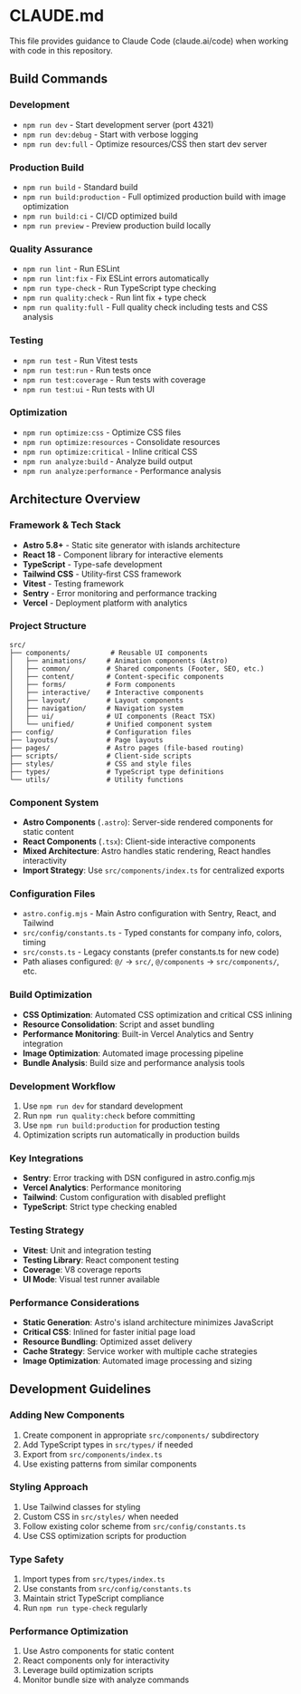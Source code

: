 # CLAUDE.md

This file provides guidance to Claude Code (claude.ai/code) when working with code in this repository.

## Build Commands

### Development
- `npm run dev` - Start development server (port 4321)
- `npm run dev:debug` - Start with verbose logging
- `npm run dev:full` - Optimize resources/CSS then start dev server

### Production Build
- `npm run build` - Standard build
- `npm run build:production` - Full optimized production build with image optimization
- `npm run build:ci` - CI/CD optimized build
- `npm run preview` - Preview production build locally

### Quality Assurance
- `npm run lint` - Run ESLint
- `npm run lint:fix` - Fix ESLint errors automatically
- `npm run type-check` - Run TypeScript type checking
- `npm run quality:check` - Run lint fix + type check
- `npm run quality:full` - Full quality check including tests and CSS analysis

### Testing
- `npm run test` - Run Vitest tests
- `npm run test:run` - Run tests once
- `npm run test:coverage` - Run tests with coverage
- `npm run test:ui` - Run tests with UI

### Optimization
- `npm run optimize:css` - Optimize CSS files
- `npm run optimize:resources` - Consolidate resources
- `npm run optimize:critical` - Inline critical CSS
- `npm run analyze:build` - Analyze build output
- `npm run analyze:performance` - Performance analysis

## Architecture Overview

### Framework & Tech Stack
- **Astro 5.8+** - Static site generator with islands architecture
- **React 18** - Component library for interactive elements
- **TypeScript** - Type-safe development
- **Tailwind CSS** - Utility-first CSS framework
- **Vitest** - Testing framework
- **Sentry** - Error monitoring and performance tracking
- **Vercel** - Deployment platform with analytics

### Project Structure
```
src/
├── components/          # Reusable UI components
│   ├── animations/     # Animation components (Astro)
│   ├── common/         # Shared components (Footer, SEO, etc.)
│   ├── content/        # Content-specific components
│   ├── forms/          # Form components
│   ├── interactive/    # Interactive components
│   ├── layout/         # Layout components
│   ├── navigation/     # Navigation system
│   ├── ui/             # UI components (React TSX)
│   └── unified/        # Unified component system
├── config/             # Configuration files
├── layouts/            # Page layouts
├── pages/              # Astro pages (file-based routing)
├── scripts/            # Client-side scripts
├── styles/             # CSS and style files
├── types/              # TypeScript type definitions
└── utils/              # Utility functions
```

### Component System
- **Astro Components** (`.astro`): Server-side rendered components for static content
- **React Components** (`.tsx`): Client-side interactive components
- **Mixed Architecture**: Astro handles static rendering, React handles interactivity
- **Import Strategy**: Use `src/components/index.ts` for centralized exports

### Configuration Files
- `astro.config.mjs` - Main Astro configuration with Sentry, React, and Tailwind
- `src/config/constants.ts` - Typed constants for company info, colors, timing
- `src/consts.ts` - Legacy constants (prefer constants.ts for new code)
- Path aliases configured: `@/` -> `src/`, `@/components` -> `src/components/`, etc.

### Build Optimization
- **CSS Optimization**: Automated CSS optimization and critical CSS inlining
- **Resource Consolidation**: Script and asset bundling
- **Performance Monitoring**: Built-in Vercel Analytics and Sentry integration
- **Image Optimization**: Automated image processing pipeline
- **Bundle Analysis**: Build size and performance analysis tools

### Development Workflow
1. Use `npm run dev` for standard development
2. Run `npm run quality:check` before committing
3. Use `npm run build:production` for production testing
4. Optimization scripts run automatically in production builds

### Key Integrations
- **Sentry**: Error tracking with DSN configured in astro.config.mjs
- **Vercel Analytics**: Performance monitoring
- **Tailwind**: Custom configuration with disabled preflight
- **TypeScript**: Strict type checking enabled

### Testing Strategy
- **Vitest**: Unit and integration testing
- **Testing Library**: React component testing
- **Coverage**: V8 coverage reports
- **UI Mode**: Visual test runner available

### Performance Considerations
- **Static Generation**: Astro's island architecture minimizes JavaScript
- **Critical CSS**: Inlined for faster initial page load
- **Resource Bundling**: Optimized asset delivery
- **Cache Strategy**: Service worker with multiple cache strategies
- **Image Optimization**: Automated image processing and sizing

## Development Guidelines

### Adding New Components
1. Create component in appropriate `src/components/` subdirectory
2. Add TypeScript types in `src/types/` if needed
3. Export from `src/components/index.ts`
4. Use existing patterns from similar components

### Styling Approach
1. Use Tailwind classes for styling
2. Custom CSS in `src/styles/` when needed
3. Follow existing color scheme from `src/config/constants.ts`
4. Use CSS optimization scripts for production

### Type Safety
1. Import types from `src/types/index.ts`
2. Use constants from `src/config/constants.ts`
3. Maintain strict TypeScript compliance
4. Run `npm run type-check` regularly

### Performance Optimization
1. Use Astro components for static content
2. React components only for interactivity
3. Leverage build optimization scripts
4. Monitor bundle size with analyze commands